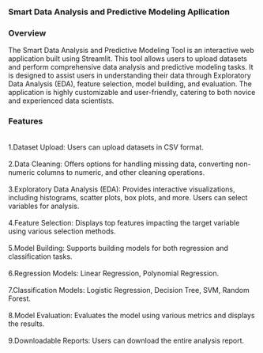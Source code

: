 <b><h3>
Smart Data Analysis and Predictive Modeling Apllication </h3></b>
<h3>Overview</h3>
<p>The Smart Data Analysis and Predictive Modeling Tool is an interactive web application built using Streamlit. This tool allows users to upload datasets and perform comprehensive data analysis and predictive modeling tasks. It is designed to assist users in understanding their data through Exploratory Data Analysis (EDA), feature selection, model building, and evaluation. The application is highly customizable and user-friendly, catering to both novice and experienced data scientists.</p>
<h3>Features</h3>
<br>
1.Dataset Upload: Users can upload datasets in CSV format.
</br>
<br>
2.Data Cleaning: Offers options for handling missing data, converting non-numeric columns to numeric, and other cleaning operations.
</br>
<br>
3.Exploratory Data Analysis (EDA): Provides interactive visualizations, including histograms, scatter plots, box plots, and more. Users can select variables for analysis.
  </br>
  <br>
4.Feature Selection: Displays top features impacting the target variable using various selection methods.
    </br>
     <br>
5.Model Building: Supports building models for both regression and classification tasks.
</br>
 <br>
6.Regression Models: Linear Regression, Polynomial Regression.
</br>
 <br>
7.Classification Models: Logistic Regression, Decision Tree, SVM, Random Forest.
</br>
 <br>
8.Model Evaluation: Evaluates the model using various metrics and displays the results.
</br>
 <br>
9.Downloadable Reports: Users can download the entire analysis report.
</br>
